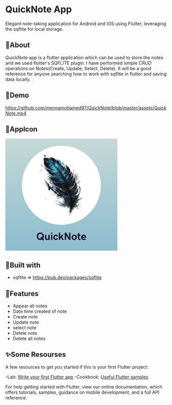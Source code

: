 # QuickNote App

Elegant note-taking application for Android and iOS using Flutter, leveraging the sqflite for local storage.


## 📣About
QuickNote app is a flutter application which can be used to store the notes and we used flutter's SQFLITE plugin. I have performed simple CRUD operations on Notes(Create, Update, Select, Delete). It will be a good reference for anyone searching how to work with sqflite in flutter and saving data locally.


## 🌟Demo

https://github.com/mennamohamed97/QuickNote/blob/master/assets/QuickNote.mp4


## 🌟AppIcon
<img src="https://github.com/mennamohamed97/QuickNote/blob/master/icon.png" style="width: 350px;"/>


## 📌Built with
- sqflite => https://pub.dev/packages/sqflite


## 🎯Features
- Appear all notes
- Date time created of note
- Create note
- Update note
- select note
- Delete note
- Delete all notes


## ✨Some Resourses
A few resources to get you started if this is your first Flutter project:

-Lab: [Write your first Flutter app](https://docs.flutter.dev/get-started/codelab)
-Cookbook: [Useful Flutter samples](https://docs.flutter.dev/cookbook)

For help getting started with Flutter, view our online documentation, which offers tutorials, samples, guidance on mobile development, and a full API reference.
